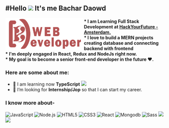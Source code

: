 <h2>#Hello <img src="https://raw.githubusercontent.com/MartinHeinz/MartinHeinz/master/wave.gif" width="30px"> It's me Bachar Daowd</h2>
 <img align="left" alt="logo" height="100px" src="https://raw.githubusercontent.com/bachar78/bachar78/d2dea1c32f996b4b1b1bb3a2484985840177c427/Logo-pink.png" />
<h4 style="position: 0px auto"> 
* I am Learning Full Stack Development at <a href="https://github.com/orgs/HackYourFuture/dashboard">HackYourFuture - Amsterdam.</a> 
  <br/>
* I love to build a MERN projects creating database and connecting backend with frontend
  <br/>
* I'm deeply engaged in React, Redux and NodeJs right now.
  <br/>
* My goal is to become a senior front-end developer in the future ❤️. </h4>

### Here are some about me:</br>
- 🌱 I am learning now **TypeScript** ![](https://img.shields.io/badge/-TypeScript-informational?style=flat&logo=TypeScript&logoColor=white&color=3178C6)
- 👯 I’m looking for **Internship/Jop** so that I can start my career.

### I know more about- </br>
![JavaScript](https://img.shields.io/badge/JavaScript-F7DF1E?style=for-the-badge&logo=javascript&logoColor=black)
![Node.js](https://img.shields.io/badge/Node.js-43853D?style=for-the-badge&logo=node.js&logoColor=white)
![HTML5](https://img.shields.io/badge/-HTML5-F16822?style=for-the-badge&logo=HTML5&logoColor=white)
![CSS3](https://img.shields.io/badge/-CSS3-1572B6?style=for-the-badge&logo=CSS3)
![React](https://img.shields.io/badge/React-61DAFB?style=for-the-badge&logo=react&logoColor=white)
![Mongodb](https://img.shields.io/badge/MongoDB-4EA94B?style=for-the-badge&logo=mongodb&logoColor=white)
![Sass](https://img.shields.io/badge/Sass-ff69b4?style=for-the-badge&logo=Sass&logoColor=white)
![](https://img.shields.io/badge/Redux-764ABC?style=for-the-badge&logo=Redux&logoColor=white)
![](https://img.shields.io/badge/-Framer--Motion-0055FF?style=for-the-badge&logo=Framer&logoColor=white)








